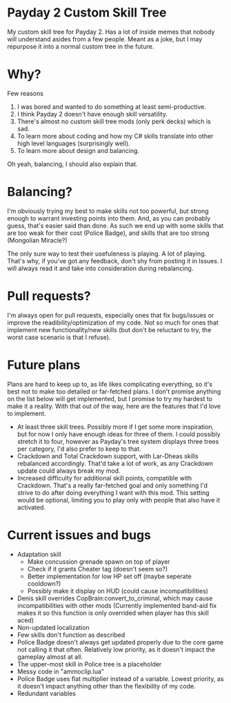 # Payday 2 Custom Skill Tree

My custom skill tree for Payday 2. Has a lot of inside memes that nobody will understand asides from a few people. Meant as a joke, but I may repurpose it into a normal custom tree in the future.

# Why?

Few reasons

1. I was bored and wanted to do something at least semi-productive.
2. I think Payday 2 doesn't have enough skill versatility.
3. There's almost no custom skill tree mods (only perk decks) which is sad.
4. To learn more about coding and how my C# skills translate into other high level languages (surprisingly well).
5. To learn more about design and balancing.

Oh yeah, balancing, I should also explain that.

# Balancing?

I'm obviously trying my best to make skills not too powerful, but strong enough to warrant investing points into them. And, as you can probably guess, that's easier said than done. As such we end up with some skills that are too weak for their cost (Police Badge), and skills that are too strong (Mongolian Miracle?)

The only sure way to test their usefuleness is playing. A lot of playing. That's why, if you've got any feedback, don't shy from posting it in Issues. I will always read it and take into consideration during rebalancing.

# Pull requests?

I'm always open for pull requests, especially ones that fix bugs/issues or improve the readibility/optimization of my code. Not so much for ones that implement new functionality/new skills (but don't be reluctant to try, the worst case scenario is that I refuse).

# Future plans

Plans are hard to keep up to, as life likes complicating everything, so it's best not to make too detailed or far-fetched plans. I don't promise anything on the list below will get implemented, but I promise to try my hardest to make it a reality. With that out of the way, here are the features that I'd love to implement.

- At least three skill trees. Possibly more if I get some more inspiration, but for now I only have enough ideas for three of them. I could possibly stretch it to four, however as Payday's tree system displays three trees per category, I'd also prefer to keep to that.
- Crackdown and Total Crackdown support, with Lar-Dheas skills rebalanced accordingly. That'd take a lot of work, as any Crackdown update could always break my mod.
- Increased difficulty for additional skill points, compatible with Crackdown. That's a really far-fetched goal and only something I'd strive to do after doing everything I want with this mod. This setting would be optional, limiting you to play only with people that also have it activated.


# Current issues and bugs

- Adaptation skill 
	- Make concussion grenade spawn on top of player
	- Check if it grants Cheater tag (doesn't seem so?)
	- Better implementation for low HP set off (maybe seperate cooldown?)
	- Possibly make it display on HUD (could cause incompatibilities)
- Denis skill overrides CopBrain:convert_to_criminal, which may cause incompatibilities with other mods
	(Currently implemented band-aid fix makes it so this function is only overrided when player has this skill aced)
- Non-updated localization
- Few skills don't function as described
- Police Badge doesn't always get updated properly due to the core game not calling it that often. Relatively low priority, as it doesn't impact the gameplay almost at all.
- The upper-most skill in Police tree is a placeholder
- Messy code in "ammoclip.lua"
- Police Badge uses flat multiplier instead of a variable. Lowest priority, as it doesn't impact anything other than the flexibility of my code.
- Redundant variables
